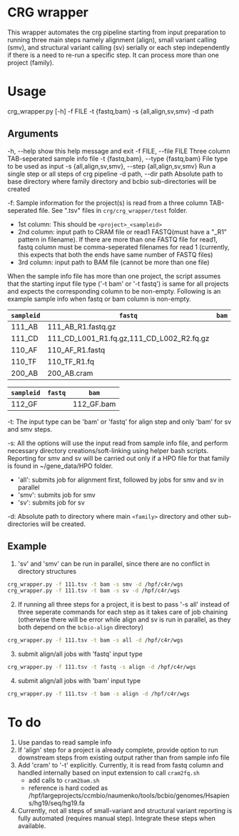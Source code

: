 # CRG wrapper

This wrapper automates the crg pipeline starting from input preparation to running three main steps namely alignment (align), small variant calling (smv), and structural variant calling (sv) serially or each step independently if there is a need to re-run a specific step. It can process more than one project (family).

# Usage

crg_wrapper.py [-h] -f FILE -t {fastq,bam} -s {all,align,sv,smv} -d path

## Arguments

-h, --help show this help message and exit
-f FILE, --file FILE Three column TAB-seperated sample info file
-t {fastq,bam}, --type {fastq,bam}
File type to be used as input
-s {all,align,sv,smv}, --step {all,align,sv,smv}
Run a single step or all steps of crg pipeline
-d path, --dir path Absolute path to base directory where family directory
and bcbio sub-directories will be created

-f: Sample information for the project(s) is read from a three column TAB-seperated file. See ".tsv" files in `crg/crg_wrapper/test` folder.

- 1st column: This should be `<project>_<sampleid>`
- 2nd column: input path to CRAM file or read1 FASTQ(must have a "\_R1" pattern in filename). If there are more than one FASTQ file for read1, fastq column must be comma-seperated filenames for read 1 (currently, this expects that both the ends have same number of FASTQ files)
- 3rd column: input path to BAM file (cannot be more than one file)

When the sample info file has more than one project, the script assumes that the starting input file type ('-t bam' or '-t fastq') is same for all projects and expects the corresponding column to be non-empty. Following is an example sample info when fastq or bam column is non-empty.

| `sampleid` | `fastq`                                   | `bam` |
| ---------- | ----------------------------------------- | ----- |
| 111_AB     | 111_AB_R1.fastq.gz                        |       |
| 111_CD     | 111_CD_L001_R1.fq.gz,111_CD_L002_R2.fq.gz |       |
| 110_AF     | 110_AF_R1.fastq                           |       |
| 110_TF     | 110_TF_R1.fq                              |       |
| 200_AB     | 200_AB.cram                               |       |

| `sampleid` | `fastq` | `bam`      |
| ---------- | ------- | ---------- |
| 112_GF     |         | 112_GF.bam |

-t: The input type can be 'bam' or 'fastq' for align step and only 'bam' for sv and smv steps.

-s: All the options will use the input read from sample info file, and perform necessary directory creations/soft-linking using helper bash scripts. Reporting for smv and sv will be carried out only if a HPO file for that family is found in ~/gene_data/HPO folder.

- 'all': submits job for alignment first, followed by jobs for smv and sv in parallel
- 'smv': submits job for smv
- 'sv': submits job for sv

-d: Absolute path to directory where main `<family>` directory and other sub-directories will be created.

## Example

1. 'sv' and 'smv' can be run in parallel, since there are no conflict in directory structures

```bash
crg_wrapper.py -f 111.tsv -t bam -s smv -d /hpf/c4r/wgs
crg_wrapper.py -f 111.tsv -t bam -s sv -d /hpf/c4r/wgs
```

2. If running all three steps for a project, it is best to pass '-s all' instead of three seperate commands for each step as it takes care of job chaining (otherwise there will be error while align and sv is run in parallel, as they both depend on the `bcbio-align` directory)

```bash
crg_wrapper.py -f 111.tsv -t bam -s all -d /hpf/c4r/wgs
```

3. submit align/all jobs with 'fastq' input type

```bash
crg_wrapper.py -f 111.tsv -t fastq -s align -d /hpf/c4r/wgs
```

4. submit align/all jobs with 'bam' input type

```bash
crg_wrapper.py -f 111.tsv -t bam -s align -d /hpf/c4r/wgs
```

# To do

1. Use pandas to read sample info
2. If 'align' step for a project is already complete, provide option to run downstream steps from existing output rather than from sample info file
3. Add 'cram' to '-t' explicitly. Currently, it is read from fastq column and handled internally based on input extension to call `cram2fq.sh`
   - add calls to `cram2bam.sh`
   - reference is hard coded as /hpf/largeprojects/ccmbio/naumenko/tools/bcbio/genomes/Hsapiens/hg19/seq/hg19.fa
4. Currently, not all steps of small-variant and structural variant reporting is fully automated (requires manual step). Integrate these steps when available.
